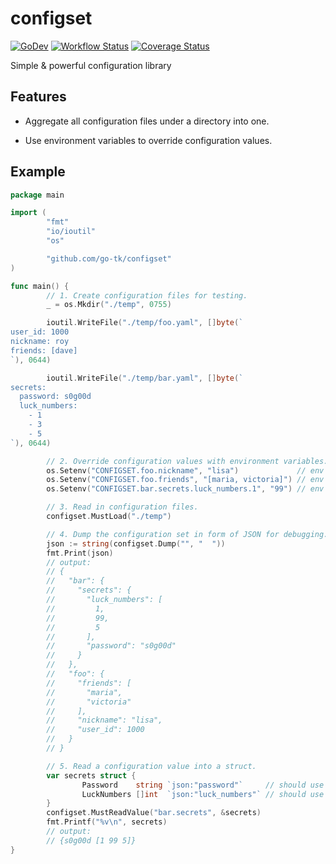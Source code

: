 # configset

[![GoDev](https://pkg.go.dev/badge/golang.org/x/pkgsite.svg)](https://pkg.go.dev/github.com/go-tk/configset)
[![Workflow Status](https://github.com/go-tk/configset/actions/workflows/main.yaml/badge.svg?branch=main)](https://github.com/go-tk/configset/actions)
[![Coverage Status](https://codecov.io/gh/go-tk/configset/branch/main/graph/badge.svg)](https://codecov.io/gh/go-tk/configset)

Simple & powerful configuration library

## Features

- Aggregate all configuration files under a directory into one.

- Use environment variables to override configuration values.

## Example

```go
package main

import (
        "fmt"
        "io/ioutil"
        "os"

        "github.com/go-tk/configset"
)

func main() {
        // 1. Create configuration files for testing.
        _ = os.Mkdir("./temp", 0755)

        ioutil.WriteFile("./temp/foo.yaml", []byte(`
user_id: 1000
nickname: roy
friends: [dave]
`), 0644)

        ioutil.WriteFile("./temp/bar.yaml", []byte(`
secrets:
  password: s0g00d
  luck_numbers:
    - 1
    - 3
    - 5
`), 0644)

        // 2. Override configuration values with environment variables.
        os.Setenv("CONFIGSET.foo.nickname", "lisa")             // env value should be valid YAML
        os.Setenv("CONFIGSET.foo.friends", "[maria, victoria]") // env value should be valid YAML
        os.Setenv("CONFIGSET.bar.secrets.luck_numbers.1", "99") // env value should be valid YAML

        // 3. Read in configuration files.
        configset.MustLoad("./temp")

        // 4. Dump the configuration set in form of JSON for debugging.
        json := string(configset.Dump("", "  "))
        fmt.Print(json)
        // output:
        // {
        //   "bar": {
        //     "secrets": {
        //       "luck_numbers": [
        //         1,
        //         99,
        //         5
        //       ],
        //       "password": "s0g00d"
        //     }
        //   },
        //   "foo": {
        //     "friends": [
        //       "maria",
        //       "victoria"
        //     ],
        //     "nickname": "lisa",
        //     "user_id": 1000
        //   }
        // }

        // 5. Read a configuration value into a struct.
        var secrets struct {
                Password    string `json:"password"`     // should use json tag rather than yaml tag
                LuckNumbers []int  `json:"luck_numbers"` // should use json tag rather than yaml tag
        }
        configset.MustReadValue("bar.secrets", &secrets)
        fmt.Printf("%v\n", secrets)
        // output:
        // {s0g00d [1 99 5]}
}
```
